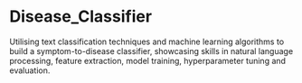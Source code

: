 # Disease_Classifier
Utilising text classification techniques and machine learning algorithms to build a symptom-to-disease classifier, showcasing skills in natural language processing, feature extraction, model training, hyperparameter tuning and evaluation.
